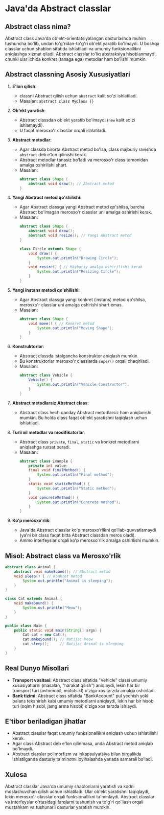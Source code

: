 # Java'da Abstract classlar

## Abstract class nima?
Abstract class Java'da ob'ekt-orientatsiyalangan dasturlashda muhim tushuncha bo'lib, undan to'g'ridan-to'g'ri ob'ekt yaratib bo'lmaydi. U boshqa classlar uchun shablon sifatida ishlatiladi va umumiy funksionallikni aniqlashga xizmat qiladi. Abstract classlar to'liq abstraksiya hisoblanmaydi, chunki ular ichida konkret (tanaga ega) metodlar ham bo'lishi mumkin.

## Abstract classning Asosiy Xususiyatlari
1. **E'lon qilish**:
   - classni Abstract qilish uchun `abstract` kalit so'zi ishlatiladi.
   - Masalan: `abstract class MyClass {}`

2. **Ob'ekt yaratish**:
   - Abstract classdan ob'ekt yaratib bo'lmaydi (`new` kalit so'zi ishlamaydi).
   - U faqat merosxo'r classlar orqali ishlatiladi.

3. **Abstract metodlar**:
   - Agar classda birorta Abstract metod bo'lsa, class majburiy ravishda `abstract` deb e'lon qilinishi kerak.
   - Abstract metodlar tanasiz bo'ladi va merosxo'r class tomonidan amalga oshirilishi shart.
   - Masalan:
     ```java
     abstract class Shape {
         abstract void draw(); // Abstract metod
     }
     ```

4. **Yangi Abstract metod qo'shilishi**:
   - Agar Abstract classga yangi Abstract metod qo'shilsa, barcha Abstract bo'lmagan merosxo'r classlar uni amalga oshirishi kerak.
   - Masalan:
     ```java
     abstract class Shape {
         abstract void draw();
         abstract void resize(); // Yangi Abstract metod
     }

     class Circle extends Shape {
         void draw() {
             System.out.println("Drawing Circle");
         }
         void resize() { // Majburiy amalga oshirilishi kerak
             System.out.println("Resizing Circle");
         }
     }
     ```

5. **Yangi instans metodi qo'shilishi**:
   - Agar Abstract classga yangi konkret (instans) metod qo'shilsa, merosxo'r classlar uni amalga oshirishi shart emas.
   - Masalan:
     ```java
     abstract class Shape {
         void move() { // Konkret metod
             System.out.println("Moving Shape");
         }
     }
     ```

6. **Konstruktorlar**:
   - Abstract classda istalgancha konstruktor aniqlash mumkin.
   - Bu konstruktorlar merosxo'r classlarda `super()` orqali chaqiriladi.
   - Masalan:
     ```java
     abstract class Vehicle {
         Vehicle() {
             System.out.println("Vehicle Constructor");
         }
     }
     ```

7. **Abstract metodlarsiz Abstract class**:
   - Abstract class hech qanday Abstract metodlarsiz ham aniqlanishi mumkin. Bu holda class faqat ob'ekt yaratishni taqiqlash uchun ishlatiladi.

8. **Turli xil metodlar va modifikatorlar**:
   - Abstract class `private`, `final`, `static` va konkret metodlarni aniqlashga ruxsat beradi.
   - Masalan:
     ```java
     abstract class Example {
         private int value;
         final void finalMethod() {
             System.out.println("Final method");
         }
         static void staticMethod() {
             System.out.println("Static method");
         }
         void concreteMethod() {
             System.out.println("Concrete method");
         }
     }
     ```

9. **Ko'p merosxo'rlik**:
   - Java'da Abstract classlar ko'p merosxo'rlikni qo'llab-quvvatlamaydi (ya'ni bir class faqat bitta Abstract classdan meros oladi).
   - Ammo interfeyslar orqali ko'p merosxo'rlik amalga oshirilishi mumkin.

## Misol: Abstract class va Merosxo'rlik
```java
abstract class Animal {
    abstract void makeSound(); // Abstract metod
    void sleep() { // Konkret metod
        System.out.println("Animal is sleeping");
    }
}

class Cat extends Animal {
    void makeSound() {
        System.out.println("Meow");
    }
}

public class Main {
    public static void main(String[] args) {
        Cat cat = new Cat();
        cat.makeSound(); // Natija: Meow
        cat.sleep();     // Natija: Animal is sleeping
    }
}
```

## Real Dunyo Misollari
- **Transport vositasi**: Abstract class sifatida "Vehicle" classi umumiy xususiyatlarni (masalan, "harakat qilish") aniqlaydi, lekin har bir transport turi (avtomobil, mototsikl) o'ziga xos tarzda amalga oshiriladi.
- **Bank tizimi**: Abstract class sifatida "BankAccount" pul yechish yoki balans tekshirish kabi umumiy metodlarni aniqlaydi, lekin har bir hisob turi (oqim hisobi, jamg'arma hisobi) o'ziga xos tarzda ishlaydi.

## E'tibor beriladigan jihatlar
- Abstract classlar faqat umumiy funksionallikni aniqlash uchun ishlatilishi kerak.
- Agar class Abstract deb e'lon qilinmasa, unda Abstract metod aniqlab bo'lmaydi.
- Abstract classlar polimorfizm va inkapsulyatsiya bilan birgalikda ishlatilganda dasturiy ta'minotni loyihalashda yanada samarali bo'ladi.

## Xulosa
Abstract classlar Java'da umumiy shablonlarni yaratish va kodni moslashuvchan qilish uchun ishlatiladi. Ular ob'ekt yaratishni taqiqlaydi, lekin merosxo'r classlar orqali funksionallikni ta'minlaydi. Abstract classlar va interfeyslar o'rtasidagi farqlarni tushunish va to'g'ri qo'llash orqali mustahkam va tushunarli dasturlar yaratish mumkin.
